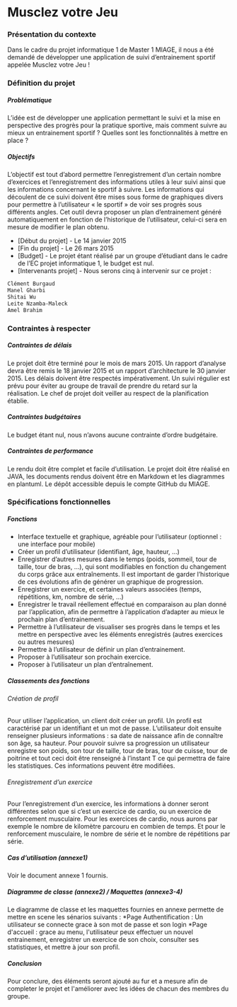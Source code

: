 
# Musclez votre Jeu

###  Présentation du contexte

Dans le cadre du projet informatique 1 de Master 1 MIAGE, il nous a été demandé de développer une application de suivi d’entrainement sportif appelée Musclez votre Jeu !

###  Définition du projet
	
##### Problématique

L’idée est de développer une application permettant le suivi et la mise en perspective des progrès pour la pratique sportive, mais comment suivre au mieux un entrainement sportif ? Quelles sont les fonctionnalités à mettre en place ?	

##### Objectifs

L’objectif est tout d’abord permettre l’enregistrement d’un certain nombre d’exercices et l’enregistrement des informations utiles à leur suivi ainsi que les informations concernant le sportif à suivre. Les informations qui découlent de ce suivi doivent être mises sous forme de graphiques divers pour permettre à l’utilisateur « le sportif » de voir ses progrès sous différents angles. Cet outil devra proposer un plan d’entrainement généré automatiquement en fonction de l’historique de l’utilisateur, celui-ci sera en mesure de modifier le plan obtenu.	

* [Début du projet] - Le 14 janvier 2015
* [Fin du projet] - Le 26 mars 2015
* [Budget] - Le projet étant réalisé par un groupe d’étudiant dans le cadre de l’EC projet informatique 1, le budget est nul.
* [Intervenants projet]	- 	Nous serons cinq à intervenir sur ce projet :

```sh
Clément Burgaud
Manel Gharbi
Shitai Wu
Leite Nzamba-Maleck
Amel Brahim
```

### Contraintes à respecter

##### Contraintes de délais

Le projet doit être terminé pour le mois de mars 2015. Un rapport d’analyse devra être remis le 18 janvier 2015 et un rapport d’architecture le 30 janvier 2015. Les délais doivent être respectés impérativement. Un suivi régulier est prévu pour éviter au groupe de travail de prendre du retard sur la réalisation. Le chef de projet doit veiller au respect de la planification établie.

##### Contraintes budgétaires

Le budget étant nul, nous n’avons aucune contrainte d’ordre budgétaire.
	
##### Contraintes de performance

Le rendu doit être complet et facile d’utilisation. Le projet doit être réalisé en JAVA, les documents rendus doivent être en Markdown et les diagrammes en plantuml. Le dépôt accessible depuis le compte GitHub du MIAGE.

### Spécifications fonctionnelles

##### Fonctions
* Interface  textuelle et graphique, agréable pour l’utilisateur (optionnel : une interface pour mobile)
* Créer un profil d’utilisateur (identifiant, âge, hauteur, …)
* Enregistrer d’autres mesures dans le temps (poids, sommeil, tour de taille, tour de bras, …), qui sont modifiables en fonction du changement du corps grâce aux entraînements. Il est important de garder l’historique de ces évolutions afin de générer un graphique de progression.
* Enregistrer un exercice, et certaines valeurs associées (temps, répétitions, km, nombre de série, …)
* Enregistrer le travail réellement effectué en comparaison au plan donné par l’application, afin de permettre à l’application d’adapter au mieux le prochain plan d’entrainement.	
* Permettre à l’utilisateur de visualiser ses progrès dans le temps et les mettre en perspective avec les éléments enregistrés (autres exercices ou autres mesures)
* Permettre à l’utilisateur de définir un plan d’entrainement.
* Proposer à l’utilisateur son prochain exercice.
* Proposer à l’utilisateur un plan d’entraînement.


##### Classements des fonctions
	
###### Création de profil 
	
Pour utiliser l’application, un client doit créer un profil. Un profil est caractérisé par un identifiant et un mot de passe. L’utilisateur doit ensuite renseigner plusieurs informations : sa date de naissance afin de connaître son âge, sa hauteur. Pour pouvoir suivre sa progression un utilisateur enregistre son poids, son tour de taille, tour de bras, tour de cuisse, tour de poitrine et tout ceci doit être renseigné à l’instant T ce qui permettra de faire les statistiques. Ces informations peuvent être modifiées.

###### Enregistrement d’un exercice
    
Pour l’enregistrement d’un exercice, les informations à donner seront différentes selon que si c’est un exercice de cardio, ou un exercice de renforcement musculaire. Pour les exercices de cardio, nous aurons par exemple le nombre de kilomètre parcouru en combien de temps. Et pour le renforcement musculaire, le nombre de série et le nombre de répétitions par série.
	
##### Cas d’utilisation (annexe1)

Voir le document annexe 1 fournis.

##### Diagramme de classe (annexe2) / Maquettes (annexe3-4)

Le diagramme de classe et les maquettes fournies en annexe permette de mettre en scene les sénarios suivants : 
*Page Authentification : Un utilisateur se connecte grace à son mot de passe et son login 
*Page d'accueil : grace au menu, l'utilisateur peux effectuer un nouvel entrainement, enregistrer un exercice de son choix, consulter ses statistiques, et mettre à jour son profil.

##### Conclusion 

Pour conclure, des éléments seront ajouté au fur et a mesure afin de completer le projet et l'améliorer avec les idées de chacun des membres du groupe.


